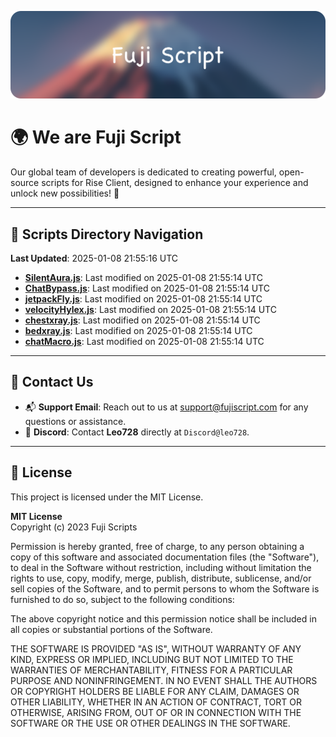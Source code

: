 ![Banner](.github/b.webp)

# 🌍 **We are Fuji Script**

Our global team of developers is dedicated to creating powerful, open-source scripts for Rise Client, designed to enhance your experience and unlock new possibilities! 🌟

---
<!-- SCRIPTS_NAVIGATION_START -->
## 📂 **Scripts Directory Navigation**

**Last Updated**: 2025-01-08 21:55:16 UTC

- **[SilentAura.js](scripts/SilentAura.js)**: Last modified on 2025-01-08 21:55:14 UTC
- **[ChatBypass.js](scripts/ChatBypass.js)**: Last modified on 2025-01-08 21:55:14 UTC
- **[jetpackFly.js](scripts/jetpackFly.js)**: Last modified on 2025-01-08 21:55:14 UTC
- **[velocityHylex.js](scripts/velocityHylex.js)**: Last modified on 2025-01-08 21:55:14 UTC
- **[chestxray.js](scripts/chestxray.js)**: Last modified on 2025-01-08 21:55:14 UTC
- **[bedxray.js](scripts/bedxray.js)**: Last modified on 2025-01-08 21:55:14 UTC
- **[chatMacro.js](scripts/chatMacro.js)**: Last modified on 2025-01-08 21:55:14 UTC

<!-- SCRIPTS_NAVIGATION_END -->

---

## 💬 **Contact Us**  
- 📬 **Support Email**: Reach out to us at [support@fujiscript.com](mailto:support@fujiscript.com) for any questions or assistance.  
- 💬 **Discord**: Contact **Leo728** directly at `Discord@leo728`.

---

## 📜 **License**

This project is licensed under the MIT License.  

**MIT License**  
Copyright (c) 2023 Fuji Scripts  

Permission is hereby granted, free of charge, to any person obtaining a copy of this software and associated documentation files (the "Software"), to deal in the Software without restriction, including without limitation the rights to use, copy, modify, merge, publish, distribute, sublicense, and/or sell copies of the Software, and to permit persons to whom the Software is furnished to do so, subject to the following conditions:  

The above copyright notice and this permission notice shall be included in all copies or substantial portions of the Software.  

THE SOFTWARE IS PROVIDED "AS IS", WITHOUT WARRANTY OF ANY KIND, EXPRESS OR IMPLIED, INCLUDING BUT NOT LIMITED TO THE WARRANTIES OF MERCHANTABILITY, FITNESS FOR A PARTICULAR PURPOSE AND NONINFRINGEMENT. IN NO EVENT SHALL THE AUTHORS OR COPYRIGHT HOLDERS BE LIABLE FOR ANY CLAIM, DAMAGES OR OTHER LIABILITY, WHETHER IN AN ACTION OF CONTRACT, TORT OR OTHERWISE, ARISING FROM, OUT OF OR IN CONNECTION WITH THE SOFTWARE OR THE USE OR OTHER DEALINGS IN THE SOFTWARE.  
